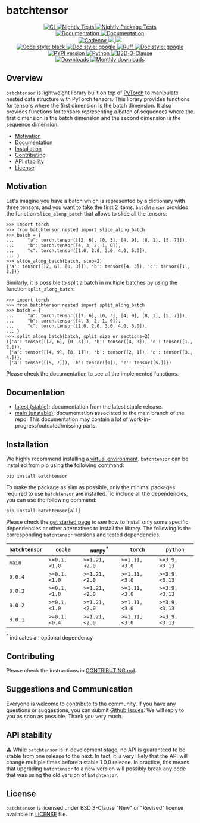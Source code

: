 # batchtensor

<p align="center">
    <a href="https://github.com/durandtibo/batchtensor/actions">
        <img alt="CI" src="https://github.com/durandtibo/batchtensor/workflows/CI/badge.svg">
    </a>
    <a href="https://github.com/durandtibo/batchtensor/actions">
        <img alt="Nightly Tests" src="https://github.com/durandtibo/batchtensor/workflows/Nightly%20Tests/badge.svg">
    </a>
    <a href="https://github.com/durandtibo/batchtensor/actions">
        <img alt="Nightly Package Tests" src="https://github.com/durandtibo/batchtensor/workflows/Nightly%20Package%20Tests/badge.svg">
    </a>
    <br/>
    <a href="https://durandtibo.github.io/batchtensor/">
        <img alt="Documentation" src="https://github.com/durandtibo/batchtensor/workflows/Documentation%20(stable)/badge.svg">
    </a>
    <a href="https://durandtibo.github.io/batchtensor/">
        <img alt="Documentation" src="https://github.com/durandtibo/batchtensor/workflows/Documentation%20(unstable)/badge.svg">
    </a>
    <br/>
    <a href="https://codecov.io/gh/durandtibo/batchtensor">
        <img alt="Codecov" src="https://codecov.io/gh/durandtibo/batchtensor/branch/main/graph/badge.svg">
    </a>
    <a href="https://codeclimate.com/github/durandtibo/batchtensor/maintainability">
        <img src="https://api.codeclimate.com/v1/badges/148edc26add138d04928/maintainability" />
    </a>
    <a href="https://codeclimate.com/github/durandtibo/batchtensor/test_coverage">
        <img src="https://api.codeclimate.com/v1/badges/148edc26add138d04928/test_coverage" />
    </a>
    <br/>
    <a href="https://github.com/psf/black">
        <img  alt="Code style: black" src="https://img.shields.io/badge/code%20style-black-000000.svg">
    </a>
    <a href="https://google.github.io/styleguide/pyguide.html#s3.8-comments-and-docstrings">
        <img  alt="Doc style: google" src="https://img.shields.io/badge/%20style-google-3666d6.svg">
    </a>
    <a href="https://github.com/astral-sh/ruff">
        <img src="https://img.shields.io/endpoint?url=https://raw.githubusercontent.com/astral-sh/ruff/main/assets/badge/v2.json" alt="Ruff" style="max-width:100%;">
    </a>
    <a href="https://github.com/guilatrova/tryceratops">
        <img  alt="Doc style: google" src="https://img.shields.io/badge/try%2Fexcept%20style-tryceratops%20%F0%9F%A6%96%E2%9C%A8-black">
    </a>
    <br/>
    <a href="https://pypi.org/project/batchtensor/">
        <img alt="PYPI version" src="https://img.shields.io/pypi/v/batchtensor">
    </a>
    <a href="https://pypi.org/project/batchtensor/">
        <img alt="Python" src="https://img.shields.io/pypi/pyversions/batchtensor.svg">
    </a>
    <a href="https://opensource.org/licenses/BSD-3-Clause">
        <img alt="BSD-3-Clause" src="https://img.shields.io/pypi/l/batchtensor">
    </a>
    <br/>
    <a href="https://pepy.tech/project/batchtensor">
        <img  alt="Downloads" src="https://static.pepy.tech/badge/batchtensor">
    </a>
    <a href="https://pepy.tech/project/batchtensor">
        <img  alt="Monthly downloads" src="https://static.pepy.tech/badge/batchtensor/month">
    </a>
    <br/>
</p>

## Overview

`batchtensor` is lightweight library built on top of [PyTorch](https://pytorch.org/) to manipulate
nested data structure with PyTorch tensors.
This library provides functions for tensors where the first dimension is the batch dimension.
It also provides functions for tensors representing a batch of sequences where the first dimension
is the batch dimension and the second dimension is the sequence dimension.

- [Motivation](#motivation)
- [Documentation](https://durandtibo.github.io/batchtensor/)
- [Installation](#installation)
- [Contributing](#contributing)
- [API stability](#api-stability)
- [License](#license)

## Motivation

Let's imagine you have a batch which is represented by a dictionary with three tensors, and you want
to take the first 2 items.
`batchtensor` provides the function `slice_along_batch` that allows to slide all the tensors:

```pycon
>>> import torch
>>> from batchtensor.nested import slice_along_batch
>>> batch = {
...     "a": torch.tensor([[2, 6], [0, 3], [4, 9], [8, 1], [5, 7]]),
...     "b": torch.tensor([4, 3, 2, 1, 0]),
...     "c": torch.tensor([1.0, 2.0, 3.0, 4.0, 5.0]),
... }
>>> slice_along_batch(batch, stop=2)
{'a': tensor([[2, 6], [0, 3]]), 'b': tensor([4, 3]), 'c': tensor([1., 2.])}

```

Similarly, it is possible to split a batch in multiple batches by using the
function `split_along_batch`:

```pycon
>>> import torch
>>> from batchtensor.nested import split_along_batch
>>> batch = {
...     "a": torch.tensor([[2, 6], [0, 3], [4, 9], [8, 1], [5, 7]]),
...     "b": torch.tensor([4, 3, 2, 1, 0]),
...     "c": torch.tensor([1.0, 2.0, 3.0, 4.0, 5.0]),
... }
>>> split_along_batch(batch, split_size_or_sections=2)
({'a': tensor([[2, 6], [0, 3]]), 'b': tensor([4, 3]), 'c': tensor([1., 2.])},
 {'a': tensor([[4, 9], [8, 1]]), 'b': tensor([2, 1]), 'c': tensor([3., 4.])},
 {'a': tensor([[5, 7]]), 'b': tensor([0]), 'c': tensor([5.])})

```

Please check the documentation to see all the implemented functions.

## Documentation

- [latest (stable)](https://durandtibo.github.io/batchtensor/): documentation from the latest stable
  release.
- [main (unstable)](https://durandtibo.github.io/batchtensor/main/): documentation associated to the
  main branch of the repo. This documentation may contain a lot of work-in-progress/outdated/missing
  parts.

## Installation

We highly recommend installing
a [virtual environment](https://packaging.python.org/guides/installing-using-pip-and-virtual-environments/).
`batchtensor` can be installed from pip using the following command:

```shell
pip install batchtensor
```

To make the package as slim as possible, only the minimal packages required to use `batchtensor` are
installed.
To include all the dependencies, you can use the following command:

```shell
pip install batchtensor[all]
```

Please check the [get started page](https://durandtibo.github.io/batchtensor/get_started) to see how
to install only some specific dependencies or other alternatives to install the library.
The following is the corresponding `batchtensor` versions and tested dependencies.

| `batchtensor` | `coola`      | `numpy`<sup>*</sup> | `torch`       | `python`      |
|---------------|--------------|---------------------|---------------|---------------|
| `main`        | `>=0.1,<1.0` | `>=1.21,<2.0`       | `>=1.11,<3.0` | `>=3.9,<3.13` |
| `0.0.4`       | `>=0.1,<1.0` | `>=1.21,<2.0`       | `>=1.11,<3.0` | `>=3.9,<3.13` |
| `0.0.3`       | `>=0.1,<1.0` | `>=1.21,<2.0`       | `>=1.11,<3.0` | `>=3.9,<3.13` |
| `0.0.2`       | `>=0.1,<1.0` | `>=1.21,<2.0`       | `>=1.11,<3.0` | `>=3.9,<3.13` |
| `0.0.1`       | `>=0.1,<0.4` | `>=1.21,<2.0`       | `>=1.11,<3.0` | `>=3.9,<3.13` |

<sup>*</sup> indicates an optional dependency

## Contributing

Please check the instructions in [CONTRIBUTING.md](.github/CONTRIBUTING.md).

## Suggestions and Communication

Everyone is welcome to contribute to the community.
If you have any questions or suggestions, you can
submit [Github Issues](https://github.com/durandtibo/batchtensor/issues).
We will reply to you as soon as possible. Thank you very much.

## API stability

:warning: While `batchtensor` is in development stage, no API is guaranteed to be stable from one
release to the next.
In fact, it is very likely that the API will change multiple times before a stable 1.0.0 release.
In practice, this means that upgrading `batchtensor` to a new version will possibly break any code
that was using the old version of `batchtensor`.

## License

`batchtensor` is licensed under BSD 3-Clause "New" or "Revised" license available
in [LICENSE](LICENSE) file.
